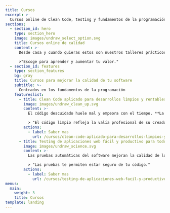 ```yaml
---
title: Cursos
excerpt: >-
  Cursos online de Clean Code, testing y fundamentos de la programación.
sections:
  - section_id: hero
    type: section_hero
    image: images/undraw_select_option.svg
    title: Cursos online de calidad
    content: >-
      Desde casa y cuando quieras estos son nuestros talleres prácticos, cortos y eficaces.

      >"Escoge para aprender y aumentar tu valor."
  - section_id: features
    type: section_features
    bg: gray
    title: Cursos para mejorar la calidad de tu software
    subtitle: >-
      Centrados en los fundamentos de la programación
    featureslist:
      - title: Clean Code aplicado para desarrollos limpios y rentables
        image: images/undraw_clean_up.svg
        content: >-
          El código descuidado huele mal y empeora con el tiempo. **La artesanía del software cuida la escritura para crear código limpio**. Este curso te transforma en artesano del software.

          > "El código limpio refleja la valía profesional de su creador."
        actions:
          - label: Saber mas
            url: /cursos/clean-code-aplicado-para-desarrollos-limpios-y-rentables/
      - title: Testing de aplicaciones web fácil y productivo para todos
        image: images/undraw_science.svg
        content: >-
          Las pruebas automáticas del software mejoran la calidad de los programas. **Los tests descubren bugs y reducen los tiempos de mantenimiento**. Pero lo mejor es que pueden ser divertidas y desde luego rentables.

          > "Las pruebas te permiten estar seguro de tu código."
        actions:
          - label: Saber mas
            url: /cursos/testing-de-aplicaciones-web-facil-y-productivo-para-todos/
menus:
  main:
    weight: 3
    title: Cursos
template: landing
---
```

